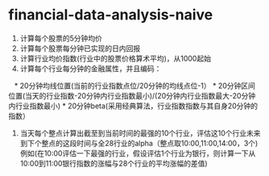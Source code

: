 # financial-data-analysis-naive
 
1. 计算每个股票的5分钟均价
1. 计算每个股票每分钟已实现的日内回报
1. 计算行业均价指数(行业中的股票价格算术平均)，从1000起始
1. 计算每个行业每分钟的金融属性，并且编码： 

    *  20分钟均线位置(当前的行业指数点位/20分钟的均线点位-1）
    * 20分钟区间位置(当天的行业指数-20分钟内行业指数最小)/(20分钟内行业指数最大-20分钟内行业指数最小)
    * 20分钟beta(采用经典算法，行业指数指数与其自身20分钟的指数）
1. 当天每个整点计算出截至到当前时间的最强的10个行业，评估这10个行业未来到下个整点的这段时间与全28行业的alpha（整点取10:00,11:00,14:00，3个) 例如(在10:00评估一下最强的行业，假设评估1个行业为银行，则计算一下从10:00到11:00银行指数的涨幅与28个行业的平均涨幅的差值)
